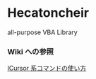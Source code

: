 # Hecatoncheir
all-purpose VBA Library

### Wiki への参照

[ICursor 系コマンドの使い方](https://github.com/RelaxTools/Hecatoncheir/wiki/ICursor-%E7%B3%BB%E3%82%B3%E3%83%9E%E3%83%B3%E3%83%89%E3%81%AE%E4%BD%BF%E3%81%84%E6%96%B9)

